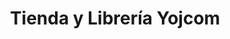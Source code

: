 ---
title: "Tienda y Librería Yojcom"
url: /san-pedro-la-laguna/tienda-y-libreria-yojcom/
shop: material de oficina
---